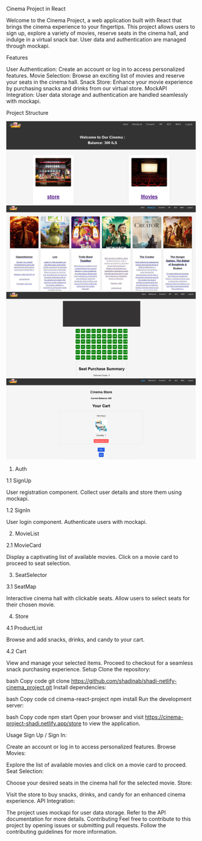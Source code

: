 Cinema Project in React

Welcome to the Cinema Project, a web application built with React that brings the cinema experience to your fingertips. This project allows users to sign up, explore a variety of movies, reserve seats in the cinema hall, and indulge in a virtual snack bar. User data and authentication are managed through mockapi.

Features

User Authentication: Create an account or log in to access personalized features.
Movie Selection: Browse an exciting list of movies and reserve your seats in the cinema hall.
Snack Store: Enhance your movie experience by purchasing snacks and drinks from our virtual store.
MockAPI Integration: User data storage and authentication are handled seamlessly with mockapi.

Project Structure

![home](/public/readme/home.PNG)
![Project Structure](/public/readme/movies.PNG)
![Project Structure](/public/readme/seats.PNG)
![Project Structure](/public/readme/store.PNG)

1. Auth

1.1 SignUp

User registration component.
Collect user details and store them using mockapi.

1.2 SignIn

User login component.
Authenticate users with mockapi.

2. MovieList

2.1 MovieCard

Display a captivating list of available movies.
Click on a movie card to proceed to seat selection.

3. SeatSelector

3.1 SeatMap

Interactive cinema hall with clickable seats.
Allow users to select seats for their chosen movie.

4. Store

4.1 ProductList

Browse and add snacks, drinks, and candy to your cart.

4.2 Cart

View and manage your selected items.
Proceed to checkout for a seamless snack purchasing experience.
Setup
Clone the repository:

bash
Copy code
git clone https://github.com/shadinab/shadi-netlify-cinema_project.git
Install dependencies:

bash
Copy code
cd cinema-react-project
npm install
Run the development server:

bash
Copy code
npm start
Open your browser and visit https://cinema-project-shadi.netlify.app/store  to view the application.

Usage
Sign Up / Sign In:

Create an account or log in to access personalized features.
Browse Movies:

Explore the list of available movies and click on a movie card to proceed.
Seat Selection:

Choose your desired seats in the cinema hall for the selected movie.
Store:

Visit the store to buy snacks, drinks, and candy for an enhanced cinema experience.
API Integration:

The project uses mockapi for user data storage. Refer to the API documentation for more details.
Contributing
Feel free to contribute to this project by opening issues or submitting pull requests. Follow the contributing guidelines for more information.

